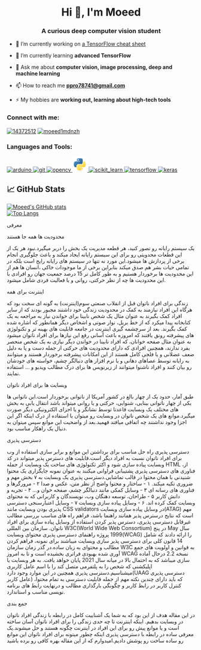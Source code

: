 <h1 align="center">Hi 👋, I'm Moeed</h1>
<h3 align="center">A curious deep computer vision student</h3>

- 🔭 I’m currently working on [a TensorFlow cheat sheet](https://github.com/Moeed1mdnzh/TF-Tutorials)

- 🌱 I’m currently learning **advanced TensorFlow**

- 💬 Ask me about **computer vision, image processing, deep and machine learning**

- 📫 How to reach me **ppro78741@gmail.com**

- ⚡ My hobbies are **working out, learning about high-tech tools**

<h3 align="left">Connect with me:</h3>
<p align="left">
<a href="https://stackoverflow.com/users/14372512" target="blank"><img align="center" src="https://raw.githubusercontent.com/rahuldkjain/github-profile-readme-generator/master/src/images/icons/Social/stack-overflow.svg" alt="14372512" height="30" width="40" /></a>
<a href="https://kaggle.com/moeed1mdnzh" target="blank"><img align="center" src="https://raw.githubusercontent.com/rahuldkjain/github-profile-readme-generator/master/src/images/icons/Social/kaggle.svg" alt="moeed1mdnzh" height="30" width="40" /></a>
</p>

<h3 align="left">Languages and Tools:</h3>
<p align="left"> <a href="https://www.arduino.cc/" target="_blank"> <img src="https://cdn.worldvectorlogo.com/logos/arduino-1.svg" alt="arduino" width="40" height="40"/> </a> <a href="https://git-scm.com/" target="_blank"> <img src="https://www.vectorlogo.zone/logos/git-scm/git-scm-icon.svg" alt="git" width="40" height="40"/> </a> <a href="https://opencv.org/" target="_blank"> <img src="https://www.vectorlogo.zone/logos/opencv/opencv-icon.svg" alt="opencv" width="40" height="40"/> </a> <a href="https://www.python.org" target="_blank"> <img src="https://raw.githubusercontent.com/devicons/devicon/master/icons/python/python-original.svg" alt="python" width="40" height="40"/> </a> <a href="https://scikit-learn.org/" target="_blank"> <img src="https://upload.wikimedia.org/wikipedia/commons/0/05/Scikit_learn_logo_small.svg" alt="scikit_learn" width="40" height="40"/> </a> <a href="https://www.tensorflow.org" target="_blank"> <img src="https://www.vectorlogo.zone/logos/tensorflow/tensorflow-icon.svg" alt="tensorflow" width="40" height="40"/> </a> <a href="https://keras.io" target="_blank"> <img src="https://upload.wikimedia.org/wikipedia/commons/a/ae/Keras_logo.svg" alt="keras" width="40" height="40"/> </a> </p>

##  &#x1f4c8; GitHub Stats

[![Moeed's GitHub stats](https://github-readme-stats.vercel.app/api?username=Moeed1mdnzh&show_icons=true&theme=midnight-purple)](https://github.com/anuraghazra/github-readme-stats)
<br/>
[![Top Langs](https://github-readme-stats.vercel.app/api/top-langs/?username=Moeed1mdnzh&show_icons=true&theme=chartreuse-dark)](https://github.com/anuraghazra/github-readme-stats)

معرفی



محدودیت ها همه جا هستند 

یک سیستم رایانه رو تصور کنید، هر قطعه مدیریت یک بخش را دربر میگیرد.نبود هر یک از این قطعات محدویتی رو برای این سیستم رایانه ایجاد میکند و باعث جلوگیری انجام برخی از پردازش ها میشود.این مورد نه تنها در سیستم های رایانه رایج است بلکه در تمامی حیات بشر هم صدق میکند بنابراین برخی از ما موجودات خاکی ،انسان ها هم از این محدودیت ها برخوردار هستیم و به طور کامل تر 15 درصد جمعیت جهان رو افرادی با این محدودیت ها چه از نظر حرکتی، روانی و یا فعالیت فردی شامل میشود.

اینترنت برای همه

زندگی برای افراد ناتوان قبل از انقلاب صنعتی سوم(اینترنت) به گونه ای سخت بود که هرگاه این افراد نیازمند به کمک در محدودیت زندگی خود داشتند مجبور بودند که از سایر افراد کمک بگیرند به عنوان مثال یک شخص نابینا برای خواندن نیاز به مراجعه به یک کتابخانه پیدا میکرد که از خط بریل، نوار صوتی و اشخاص دیگر همانطور که اشاره شده کمک بگیرند.
بعد از سرچشمه گیری اینترنت در جامعه قابلیت های بهینه تر و تکنولوژی های پیشرفته رونق یافتند که امروزه باعث آسانی رفع این نیازها برای افراد ناتوان میشود به عنوان مثال صفحه خوانان، که افراد نابینا در خواندن دیگر نیازی به یک شخص منحصر بفرد ندارند، همچنین افرادی که دارای محدودیت های حرکتی از جمله دست و پا به دلیل ضعف عضلانی و یا فلجی کامل هستند از این امکانات پیشرفته برخوردار هستند و میتوانند به رایانه توسط عصاهای دهانی و یا نرم افزار های دنبالگر چشم، خواسته های خودشان رو بیان کنند و افراد ناشنوا میتوانند از زیرنویس ها برای درک مطالب ویدیو و ... استفاده نمایند.

وبسایت ها برای افراد ناتوان

طبق آمار، حدود یک از چهار بالغ در کشور آمریکا از ناتوانی برخوردار است.این ناتوانی ها یکی از چهار ناتوانی بینایی، شنوایی، حرکتی و یا روانی میتواند باشد
انتقال یابی به بخش های مختلف یک وبسایت قاعدتا توسط نشانگر و یا اجزای الکترونیکی دیگر صورت میگیرد.موانع های یک شخص ناتوان در وبسایت رو میتوان با استفاده از درک اینکه اگر این اجزا وجود نداشتند چه اتفاقی میافتد فهمید.بعد از واضحیت این موانع سپس میتوان به دنبال یک راهکار مناسب بود.

دسترسی پذیری

دسترسی پذیری راه حل مناسب برای برداشتن این موانع و برابر سازی استفاده از وب برای افراد ناتوان نسبت به افراد دیگر است.قابلیت های دسترس پذیر میتواند در کد وبسایت پیاده سازی شود و اکثر تکنولوژی های ساخت یک وبسایت از جمله HTML ،از فناوری های دسترسی پذیری پشتیبانی فراوانی میکنند به عنوان نمونه جایگزاری یک محتوا شنیدنی با همان محتوا در قالب تماشایی.دسترسی پذیری یک وبسایت به ۷ بخش مهم و ضروری تکیه میکند.
۱ - ساختار و محتوا واضح از نظر متن، عکس و صدا
۲ - مرورگرها و فناوری های رسانه ای
۳ - وسایل کمکی مانند دنبالگر چشم، صفحه خوان و...
۴ - تجربه و دانش کاربر
۵ - طراحان، توسعه دهنگان وب، نویسندگان و کاربرانی که به محتوای وبسایت کمک کرده اند.
۶ - وسایل پیاده سازی وبسایت
۷ - وسایل اعتبارسنجی دسترسی پذیری بودن وبسایت مانند CSS validators
در وسایل پیاده سازی وبسایت(ATAG) مهم است که نتایج درسترس پذیر همانند راهنما باشد، فراهم راه های مناسب بررسی مطالب غیرقابل دسترسی پذیری، دسترس پذیر کردن استفاده از وسایل پیاده سازی برای افراد ناتوان.
سازمان بین المللی W3C(World Wide Web Consortium) در پنج May سال 1999 پروژه راهنمای دسترسی پذیری محتوای وبسایت(WCAG) را ارائه دادند که شامل 14 قانون کلی برای دسترسی پذیر سازی وبسایت میباشند برای نمونه، فراهم کردن مطالب و محتوای به زبان ساده.در گذر زمان سازمان W3C به قوانین و اولویت های جمع آوری شده بهبودی فراتری بخشیده است و تا به امروز WCAG نسخه 2.2 درحال آماده سازی میباشد که به احتمال بالا در میانه سال 2021 پایان خواهد یافت. به هر وبسایت یا اپلیکشنی که شخص را به پلتفرمی متصل کند را با اسم عامل کاربری میشناسیم.دسترسی پذیری همچنین در این موارد وجود دارد(UAAG دسترسی پذیری عامل کاربر) که باید دارای چندین نکته مهم از جمله قابلیت دسترسی به تمام محتوا، کنترل کاربر در رابط کاربر و چگونگی بارگذاری مطالب و درنهایت رابط های برنامه نویسی مناسب و استاندارد.

جمع بندی

در این مقاله هدف از این بود که به شما یک آشناییت کامل در رابطه با زندگی افراد ناتوان در وبسایت بدهیم. اینکه اینترنت تا چه حدی زندگی را برای افراد ناتوان آسان ساخته است و یا موانع پیش رو برای این افراد در اینترنت چگونه هستند و حل میشوند.یک معرفی ساده در رابطه با دسترسی پذیری اینکه چطور میتونه برای افراد ناتوان این موانع رو ساده ساخت رو پوشش دادیم.امیدوارم که از این مقاله بهره کافی رو برده باشید 
